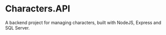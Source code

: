 # Characters.API

A backend project for managing characters, built with NodeJS, Express and SQL Server.

